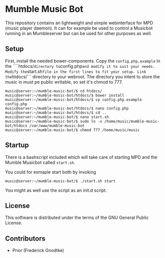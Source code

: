 Mumble Music Bot
================

This repository contains an lightweight and simple webinterface for MPD (music player daemon). It can for example be used to control a Musicbot running in an Mumbleserver but can be used for other purposes as well.

Setup
-----
First, install the needed bower-components.
Copy the ```config.php.example``` in the ````htdocs/``` directory to ```config.php``` and modify it to suit your needs.
Modify the ```start.sh``` file in the first lines to fit your setup.
Link the ```htdocs/``` directory to your webroot.
The directory you intent to store the music in must pe public writable, so set it's chmod to 777.

	music@server:~/mumble-music-bot/$ cd htdocs/
	music@server:~/mumble-music-bot/htdocs/$ bower install
	music@server:~/mumble-music-bot/htdocs/$ cp config.php.example config.php
	music@server:~/mumble-music-bot/htdocs/$ nano config.php
	music@server:~/mumble-music-bot/htdocs/$ cd ..
	music@server:~/mumble-music-bot/$ nano start.sh
	music@server:~/mumble-music-bot/$ sudo ln -s /home/music/mumble-music-bot/htdocs /var/www/mumble-music-bot
	music@server:~/mumble-music-bot/$ chmod 777 /home/music/music


Startup
-------

There is a bashscript included which will take care of starting MPD and the Mumble Musicbot called ```start.sh```.

You could for exmaple start both by invoking

	music@server:~/mumble-music-bot/$ ./start.sh start
	
You might as well use the script as an init.d script.

License
-------
This software is distributed under the terms of the GNU General Public License.

Contributors
-------------
 * Prior (Frederick Gnodtke)
